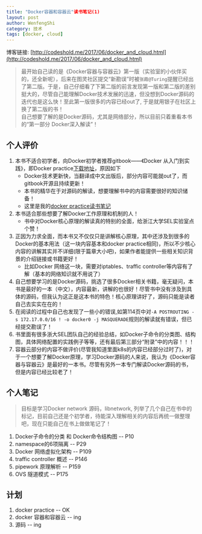 ```yaml
---
title: "Docker容器和容器云"读书笔记(1)
layout: post
author: WenfengShi
category: 技术
tags: [docker, cloud]
---
```

博客链接: [http://codeshold.me/2017/06/docker_and_cloud.html](http://codeshold.me/2017/06/docker_and_cloud.html)


> 最开始自己读的是《Docker容器与容器云》第一版（实验室的小伙伴买的，还全新呢），后来在图灵社区提交“新勘误”时被`张霞@Turing`提醒已经出了第二版。于是，自己仔细看了下第二版的前言发现第一版和第二版的差别挺大的，尽管自己能理解Docker技术发展的迅速，但没想到Docker源码的迭代也是这么快！至此第一版很多的内容已经out了, 于是就用银子在社区上换了第二版的书！  
自己想要了解的是Docker源码，尤其是网络部分，所以目前只着重看本书的“第一部分 Docker深入解读”！

## 个人评价
1. 本书不适合初学者，向Docker初学者推荐gitbook——《Docker 从入门到实践》，即Docker practice[下载地址](https://www.gitbook.com/book/yeasy/docker_practice/details)，原因如下
    - Docker技术更新快，当翻译成中文出版后，部分内容可能就out了，而gitbook开源且持续更新！
    - 本书的精华在于对源码的解读，想要理解书中的内容需要很好的知识储备！
    - 这里是我的[docker practice读书笔记](http://www.ituring.com.cn/article/467946)
2. 本书适合那些想要了解Docker工作原理和机制的人！
    - 书中对Docker核心原理的解读真的特别的全面，给浙江大学SEL实验室点个赞！
3. 正因为力求全面，而本书又不仅仅只是讲解核心原理，其中还涉及到很多的Docker的基本用法（这一块内容基本和docker practice相同)，所以不少核心内容的讲解其实并不详细(限于篇章大小吧)，如果作者能提供一些相关知识背景的介绍链接或书籍更好！
    - 比如Docker 网络这一块，需要对iptables、traffic controller等内容有了解（基本的网络知识就不用说了）
4. 自己想要学习的是Docker源码，挑选了很多Docker相关书籍，毫无疑问，本书是最好的一本（中文），内容最新，讲解的也很好！尽管书中没有涉及到具体的源码，但我认为这正是这本书的特色！核心原理讲好了，源码只能是读者自己去实实在在的！
5. 在阅读的过程中自己也发现了一些小的错误,如第114页中对`-A POSTROUTING -s 172.17.0.0/16 ! -o docker0 -j MASQUERADE`规则的解读就有错误，但已经提交勘误了！
6. 书里面有很多浙大SEL团队自己的经验总结，如Docker子命令的分类图、结构图，具体网络配置的实践例子等等，还有最后第三部分“附录”中的内容！！！
7. 容器云部分的内容不做评价(尽管我知道里面k8s的内容已经部分过时了)，对于一个想要了解Docker原理，学习Docker源码的人来说，我认为《Docker容器与容器云》是最好的一本书。尽管有另外一本专门解读Docker源码的书，但是内容已经比较老了！

## 个人笔记
> 目标是学习Docker network 源码，libnetwork, 列举了几个自己在书中的标记，目前自己还是个初学者，待能深入理解相关的内容后再统一做整理吧，现在只能自己在书上做做笔记了！

1. Docker子命令的分类 和 Docker命令结构图 -- P10
2. namespace的6项隔离 -- P29
3. Docker 网络虚拟化架构 -- P109
4. traffic controller 概述 -- P146
5. pipework 原理解析 -- P159
6. OVS 隧道模式 -- P175


## 计划
1. docker practice -- OK
2. docker 容器和容器云 -- ing
3. 源码 -- ing



